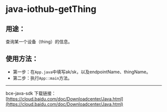 # java-iothub-getThing

## 用途：

查询某一个设备（thing）的信息。

## 使用方法：

* 第一步：在`App.java`中填写ak/sk，以及endpointName、thingName。
* 第二步：执行`App::main`方法。

---

bce-java-sdk 下载链接：[https://cloud.baidu.com/doc/Downloadcenter/Java.html](https://cloud.baidu.com/doc/Downloadcenter/Java.html)
